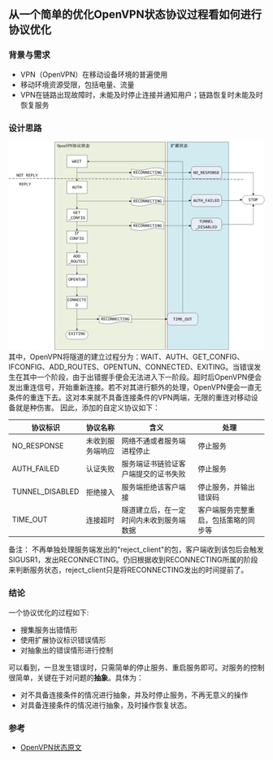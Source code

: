 ## 从一个简单的优化OpenVPN状态协议过程看如何进行协议优化
### 背景与需求
- VPN（OpenVPN）在移动设备环境的普遍使用
- 移动环境资源受限，包括电量、流量
- VPN在链路出现故障时，未能及时停止连接并通知用户；链路恢复时未能及时恢复服务

### 设计思路
![asd](https://github.com/daBisNewBee/Notes/blob/master/pic/OpenVPN-ExtendProto.png)
其中，OpenVPN将隧道的建立过程分为：WAIT、AUTH、GET_CONFIG、IFCONFIG、ADD_ROUTES、OPENTUN、CONNECTED、EXITING。当错误发生在其中一个阶段，由于出错握手便会无法进入下一阶段。超时后OpenVPN便会发出重连信号，开始重新连接。若不对其进行额外的处理，OpenVPN便会一直无条件的重连下去。这对本来就不具备连接条件的VPN两端，无限的重连对移动设备就是种伤害。
因此，添加的自定义协议如下：

|协议标识|协议名称|含义|处理|
|---|---|---|---|
|NO_RESPONSE|未收到服务端响应|网络不通或者服务端进程停止|停止服务|
|AUTH_FAILED|认证失败|服务端证书链验证客户端提交的证书失败|停止服务|
|TUNNEL_DISABLED|拒绝接入|服务端拒绝该客户端接|停止服务，并输出错误码|
|TIME_OUT|连接超时|隧道建立后，在一定时间内未收到服务端数据|客户端服务完整重启，包括策略的同步等|

备注： 不再单独处理服务端发出的"reject_client"的包，客户端收到该包后会触发SIGUSR1，发出RECONNECTING。仍旧根据收到RECONNECTING所属的阶段来判断服务状态，reject_client只是将RECONNECTING发出的时间提前了。

### 结论
一个协议优化的过程如下:
- 搜集服务出错情形
- 使用扩展协议标识错误情形
- 对抽象出的错误情形进行控制

可以看到，一旦发生错误时，只需简单的停止服务、重启服务即可。对服务的控制很简单，关键在于对问题的**抽象**。具体为：
- 对不具备连接条件的情况进行抽象，并及时停止服务，不再无意义的操作
- 对具备连接条件的情况进行抽象，及时操作恢复状态。

### 参考
- [OpenVPN状态原文](https://github.com/daBisNewBee/Notes/blob/master/OpenVPNStateLog.md)
